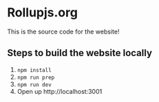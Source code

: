 # Rollupjs.org

This is the source code for the website!

## Steps to build the website locally

1. `npm install`
2. `npm run prep`
3. `npm run dev`
4. Open up http://localhost:3001
